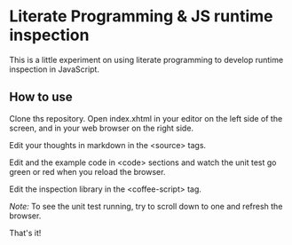 # Literate Programming & JS runtime inspection

This is a little experiment on using literate programming to develop runtime inspection in JavaScript. 

## How to use

Clone ths repository. Open index.xhtml in your editor on the left side of the screen, and in your web browser on the right side. 

Edit your thoughts in markdown in the &lt;source&gt; tags. 

Edit and the example code in &lt;code&gt; sections and watch the unit test go green or red when you reload the browser. 

Edit the inspection library in the &lt;coffee-script&gt; tag.

*Note:* To see the unit test running, try to scroll down to one and refresh the browser.

That's it!
